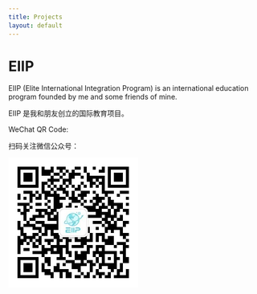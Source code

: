```yaml
---
title: Projects
layout: default
---
```


# EIIP

EIIP (Elite International Integration Program) is an international education program founded by me and some friends of mine.

EIIP 是我和朋友创立的国际教育项目。

WeChat QR Code:

扫码关注微信公众号：

![EIIP QR](assets/images/eiip-qr.jpg)
